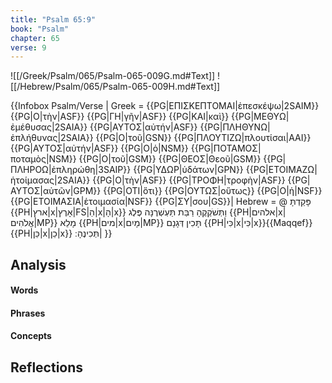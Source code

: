 ```yaml
---
title: "Psalm 65:9"
book: "Psalm"
chapter: 65
verse: 9
---
```

![[/Greek/Psalm/065/Psalm-065-009G.md#Text]]
![[/Hebrew/Psalm/065/Psalm-065-009H.md#Text]]

{{Infobox Psalm/Verse |
  Greek = {{PG|ΕΠΙΣΚΕΠΤΟΜΑΙ|ἐπεσκέψω|2SAIM}} {{PG|Ο|τὴν|ASF}} {{PG|ΓΗ|γῆν|ASF}} {{PG|ΚΑΙ|καὶ}} {{PG|ΜΕΘΥΩ|ἐμέθυσας|2SAIA}} {{PG|ΑΥΤΟΣ|αὐτήν|ASF}} {{PG|ΠΛΗΘΥΝΩ|ἐπλήθυνας|2SAIA}} {{PG|Ο|τοῦ|GSN}} {{PG|ΠΛΟΥΤΙΖΩ|πλουτίσαι|AAI}} {{PG|ΑΥΤΟΣ|αὐτήν|ASF}} {{PG|Ο|ὁ|NSM}} {{PG|ΠΟΤΑΜΟΣ|ποταμὸς|NSM}} {{PG|Ο|τοῦ|GSM}} {{PG|ΘΕΟΣ|Θεοῦ|GSM}} {{PG|ΠΛΗΡΟΩ|ἐπληρώθη|3SAIP}} {{PG|ΥΔΩΡ|ὑδάτων|GPN}} {{PG|ΕΤΟΙΜΑΖΩ|ἡτοίμασας|2SAIA}} {{PG|Ο|τὴν|ASF}} {{PG|ΤΡΟΦΗ|τροφὴν|ASF}} {{PG|ΑΥΤΟΣ|αὐτῶν|GPM}} {{PG|ΟΤΙ|ὅτι}} {{PG|ΟΥΤΩΣ|οὕτως}} {{PG|Ο|ἡ|NSF}} {{PG|ΕΤΟΙΜΑΣΙΑ|ἑτοιμασία|NSF}} {{PG|ΣΥ|σου|GS}}|
  Hebrew = @
פָּקַדְתָּ
{{PH|ארץ|x|אָרֶץ|FS|הַ|x|הָ|x}}
וַתְּשֹׁקְקֶהָ
רַבַּת
תַּעְשְׁרֶנָּה
פֶּלֶג
{{PH|אלהים|x|אֱלֹהִים|MP}}
מָלֵא
{{PH|מים|x|מָיִם|MP}}
תָּכִין
דְּגָנָם
{{PH|כִּי|x|כִּי|x}}{{Maqqef}}{{PH|כֵּן|x|כֵן|x}}
תְּכִינֶהָ
׃|
}}

## Analysis

#### Words

#### Phrases

#### Concepts

## Reflections
